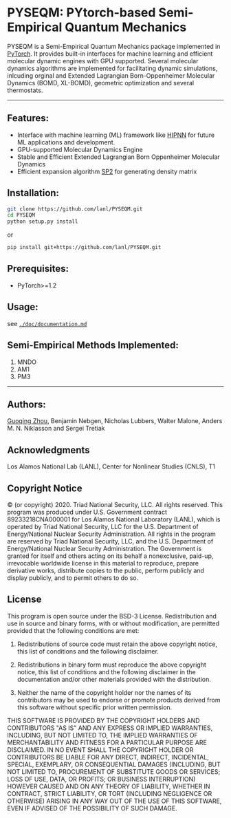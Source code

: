 # PYSEQM: PYtorch-based Semi-Empirical Quantum Mechanics 

PYSEQM is a Semi-Empirical Quantum Mechanics package implemented in [PyTorch](http://pytorch.org). It provides built-in interfaces for machine learning and efficient molecular dynamic engines with GPU supported. Several molecular dynamics algorithms are implemented for facilitating dynamic simulations, inlcuding orginal and Extended Lagrangian Born-Oppenheimer Molecular Dynamics (BOMD, XL-BOMD), geometric optimization and  several thermostats. 

<hr/>

## Features:

* Interface with machine learning (ML) framework like [HIPNN](https://aip.scitation.org/doi/abs/10.1063/1.5011181) for future ML applications and development.
* GPU-supported Molecular Dynamics Engine
* Stable and Efficient Extended Lagrangian Born Oppenheimer Molecular Dynamics
* Efficient expansion algorithm [SP2](https://journals.aps.org/prb/abstract/10.1103/PhysRevB.66.155115) for generating density matrix


## Installation:

```bash
git clone https://github.com/lanl/PYSEQM.git
cd PYSEQM
python setup.py install
```
or
```bash
pip install git+https://github.com/lanl/PYSEQM.git
```
## Prerequisites:
* PyTorch>=1.2

## Usage:
see [```./doc/documentation.md```](./doc/documentation.md)

## Semi-Empirical Methods Implemented:
1. MNDO
2. AM1
3. PM3

<hr/>

## Authors:

[Guoqing Zhou](guoqingz@usc.edu), Benjamin Nebgen, Nicholas Lubbers, Walter Malone, Anders M. N. Niklasson and Sergei Tretiak

## Acknowledgments
Los Alamos National Lab (LANL), Center for Nonlinear Studies (CNLS), T1

## Copyright Notice

© (or copyright) 2020. Triad National Security, LLC. All rights reserved.
This program was produced under U.S. Government contract 89233218CNA000001 for Los Alamos
National Laboratory (LANL), which is operated by Triad National Security, LLC for the U.S.
Department of Energy/National Nuclear Security Administration. All rights in the program are
reserved by Triad National Security, LLC, and the U.S. Department of Energy/National Nuclear
Security Administration. The Government is granted for itself and others acting on its behalf a
nonexclusive, paid-up, irrevocable worldwide license in this material to reproduce, prepare
derivative works, distribute copies to the public, perform publicly and display publicly, and to permit
others to do so.

## License

This program is open source under the BSD-3 License.
Redistribution and use in source and binary forms, with or without
modification, are permitted provided that the following conditions are met:

1. Redistributions of source code must retain the above copyright notice, this
   list of conditions and the following disclaimer.

2. Redistributions in binary form must reproduce the above copyright notice,
   this list of conditions and the following disclaimer in the documentation
   and/or other materials provided with the distribution.

3. Neither the name of the copyright holder nor the names of its
   contributors may be used to endorse or promote products derived from
   this software without specific prior written permission.

THIS SOFTWARE IS PROVIDED BY THE COPYRIGHT HOLDERS AND CONTRIBUTORS "AS IS"
AND ANY EXPRESS OR IMPLIED WARRANTIES, INCLUDING, BUT NOT LIMITED TO, THE
IMPLIED WARRANTIES OF MERCHANTABILITY AND FITNESS FOR A PARTICULAR PURPOSE ARE
DISCLAIMED. IN NO EVENT SHALL THE COPYRIGHT HOLDER OR CONTRIBUTORS BE LIABLE
FOR ANY DIRECT, INDIRECT, INCIDENTAL, SPECIAL, EXEMPLARY, OR CONSEQUENTIAL
DAMAGES (INCLUDING, BUT NOT LIMITED TO, PROCUREMENT OF SUBSTITUTE GOODS OR
SERVICES; LOSS OF USE, DATA, OR PROFITS; OR BUSINESS INTERRUPTION) HOWEVER
CAUSED AND ON ANY THEORY OF LIABILITY, WHETHER IN CONTRACT, STRICT LIABILITY,
OR TORT (INCLUDING NEGLIGENCE OR OTHERWISE) ARISING IN ANY WAY OUT OF THE USE
OF THIS SOFTWARE, EVEN IF ADVISED OF THE POSSIBILITY OF SUCH DAMAGE.